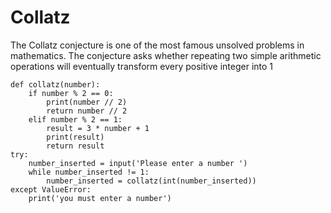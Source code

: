 # Collatz
The Collatz conjecture is one of the most famous unsolved problems in mathematics. The conjecture asks whether repeating two simple arithmetic operations will eventually transform every positive integer into 1

    def collatz(number):
        if number % 2 == 0:
            print(number // 2)
            return number // 2
        elif number % 2 == 1:
            result = 3 * number + 1
            print(result)
            return result
    try:
        number_inserted = input('Please enter a number ')
        while number_inserted != 1:
            number_inserted = collatz(int(number_inserted))
    except ValueError:
        print('you must enter a number')    


